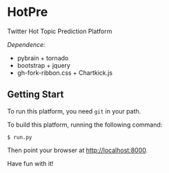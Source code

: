 HotPre
=========

Twitter Hot Topic Prediction Platform

*Dependence:*
- pybrain + tornado
- bootstrap + jquery
- gh-fork-ribbon.css + Chartkick.js

Getting Start
-----------------
To run this platform, you need `git` in your path.

To build this platform, running the following command:
```
$ run.py
```

Then point your browser at [http://localhost:8000](http://localhost:8000).

Have fun with it!
